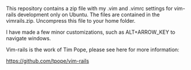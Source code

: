 This repository contains a zip file with my .vim and .vimrc settings for
vim-rails development only on Ubuntu. The files are contained in the 
vimrails.zip. Uncompress this file to your home folder.

I have made a few minor customizations, such as ALT+ARROW_KEY to 
navigate windows.

Vim-rails is the work of Tim Pope, please see here for more information:

https://github.com/tpope/vim-rails
